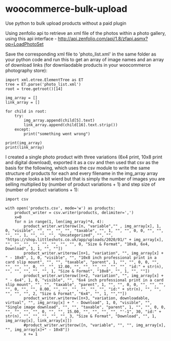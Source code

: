 # woocommerce-bulk-upload
Use python to bulk upload products without a paid plugin


Using zenfolio api to retrieve an xml file of the photos within a photo gallery, using this api interface - http://api.zenfolio.com/api/1.8/zfapi.asmx?op=LoadPhotoSet 

Save the corresponding xml file to 'photo_list.xml' in the same folder as your python code and run this to get an array of image names and an array of download links (for downlaodable products in your woocommerce photography store):

```
import xml.etree.ElementTree as ET
tree = ET.parse('photo_list.xml')
root = tree.getroot()[14]

img_array = []
link_array = []

for child in root:
    try:
        img_array.append(child[5].text)
        link_array.append(child[16].text.strip())
    except:
        print("something went wrong")
        
print(img_array)
print(link_array)
```
I created a single photo product with three variations (6x4 print, 10x8 print and digital download), exported it as a csv and then used that csv as the basis for the following, which uses the csv module to write the same structure of products for each and every filename in the img_array array (the range looks a bit wierd but that is simply the number of images you are selling multiplied by (number of product variations + 1) and step size of (number of product variations + 1):
```
import csv

with open('products.csv', mode='w') as products:
    product_writer = csv.writer(products, delimiter=',')
    x=0
    for n in range(1, len(img_array)*4, 4):
        product_writer.writerow([n, "variable","" , img_array[x], 1, 0, "visible", "", "", "", "", "taxable", "", 1, "", "", 0, 0, "", "", "", "", 1, "", "", "", "Uncategorized", "", "", "https://shop.littleshots.co.uk/app/uploads/2020/01/" + img_array[x], "", "", "", "", "", "", "", "", 0, "Size & Format", "10x8, 6x4, Download", 1, 1, "", ""])
        product_writer.writerow([n+1, "variation", "", img_array[x] + " - 10x8", 1, 0, "visible", "", "10x8 inch professional print in a card slip mount", "", "", "taxable", "parent", 1, "", "", 0, 0, "", "", "", "", 0, "", "", 12.00, "", "", "", "", "", "", "id:" + str(n), "", "", "", "", "", 1, "Size & Format", "10x8", "", 1, "", ""])
        product_writer.writerow([n+2, "variation", "", img_array[x] + " - 6x4", 1, 0, "visible", "", "6x4 inch professional print in a card slip mount", "", "", "taxable", "parent", 1, "", "", 0, 0, "", "", "", "", 0, "", "", 8.00, "", "", "", "", "", "", "id:" + str(n), "", "", "", "", "", 2, "Size & Format", "6x4", "", 1, "",""])
        product_writer.writerow([n+3, "variation, downloadable, virtual", "", img_array[x] + " - Download", 1, 0, "visible", "", "Single image download", "", "", "taxable", "parent", 1, "", "", 0, 0, "", "", "", "", 0, "", "", 15.00, "", "", "", "", "'-1", 30, "id:" + str(n), "", "", "", "", "", 3, "Size & Format", "Download", "", 1, img_array[x], link_array[x]])
        #product_writer.writerow([n, "variable", "", "", img_array[x], "", img_array[x]+" - 10x8"])
        x += 1
```

